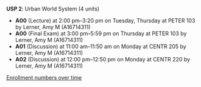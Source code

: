 **USP 2**: Urban World System (4 units)

- **A00** (Lecture) at 2:00 pm–3:20 pm on Tuesday, Thursday at PETER 103 by Lerner, Amy M (A16714311)
- **A00** (Final Exam) at 3:00 pm–5:59 pm on Thursday at PETER 103 by Lerner, Amy M (A16714311)
- **A01** (Discussion) at 11:00 am–11:50 am on Monday at CENTR 205 by Lerner, Amy M (A16714311)
- **A02** (Discussion) at 12:00 pm–12:50 pm on Monday at CENTR 220 by Lerner, Amy M (A16714311)

[Enrollment numbers over time](./USP2.tsv)
